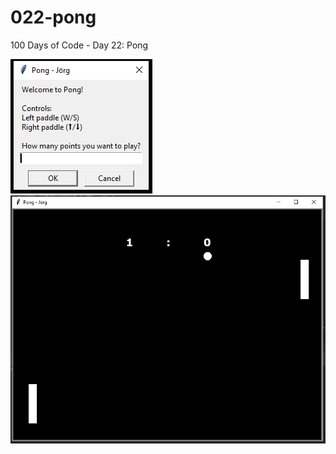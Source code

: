 # 022-pong
100 Days of Code - Day 22: Pong

![sample01](img/sample01.PNG) ![sample02](img/sample02.PNG)
